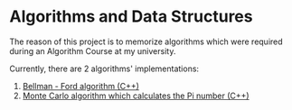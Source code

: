 Algorithms and Data Structures
===========================

The reason of this project is to memorize algorithms which were required during an Algorithm Course at my university. 

Currently, there are 2 algorithms' implementations:

1. [Bellman - Ford algorithm (C++)](https://github.com/mmBs/AlgorithmsAndDataStructures/tree/master/BellmanFordAlgorithm)
2. [Monte Carlo algorithm which calculates the Pi number (C++)](https://github.com/mmBs/AlgorithmsAndDataStructures/tree/master/MonteCarloAlgorithmPi)
